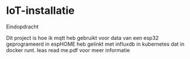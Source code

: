 # IoT-installatie
Eindopdracht

Dit project is hoe ik mqtt heb gebruikt voor data van een esp32 geprogrameerd in espHOME heb gelinkt met influxdb in kubernetes dat in docker runt. leas read me.pdf voor meer informatie
